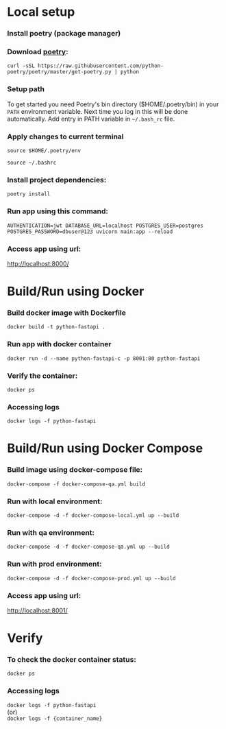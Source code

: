 # Local setup

### Install poetry (package manager)
### Download [poetry](https://link):
`curl -sSL https://raw.githubusercontent.com/python-poetry/poetry/master/get-poetry.py | python`


### Setup path
To get started you need Poetry's bin directory ($HOME/.poetry/bin) in your `PATH` environment variable. Next time you log in this will be done automatically. Add entry in PATH variable in `~/.bash_rc` file.


### Apply changes to current terminal

`source $HOME/.poetry/env`

`source ~/.bashrc`


### Install project dependencies:
`poetry install`

### Run app using this command:    
`AUTHENTICATION=jwt DATABASE_URL=localhost POSTGRES_USER=postgres POSTGRES_PASSWORD=dbuser@123 uvicorn main:app --reload`

### Access app using url:   
  [ http://localhost:8000/](http://localhost:8000/)




# Build/Run using Docker

### Build docker image with Dockerfile
   `docker build -t python-fastapi .`

### Run app with docker container
   `docker run -d --name python-fastapi-c -p 8001:80 python-fastapi`

### Verify the container:
`docker ps`

### Accessing logs
`docker logs -f python-fastapi`



# Build/Run using Docker Compose
### Build image using docker-compose file:    
`docker-compose -f docker-compose-qa.yml build`

### Run with local environment:  
`docker-compose -d -f docker-compose-local.yml up --build`

### Run with qa environment:  
`docker-compose -d -f docker-compose-qa.yml up --build`

### Run with prod environment:  
`docker-compose -d -f docker-compose-prod.yml up --build`


### Access app using url:   
  [ http://localhost:8001/](http://localhost:8001/)


# Verify
### To check the docker container status:    
`docker ps`

### Accessing logs
`docker logs -f python-fastapi`   
(or)   
`docker logs -f {container_name}` 